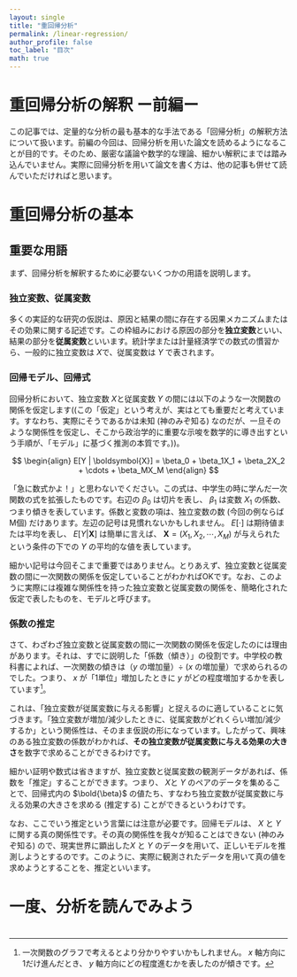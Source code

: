 ```yaml
---
layout: single
title: "重回帰分析"
permalink: /linear-regression/
author_profile: false
toc_label: "目次"
math: true
---
```


# 重回帰分析の解釈 ー前編ー
この記事では、定量的な分析の最も基本的な手法である「回帰分析」の解釈方法について扱います。前編の今回は、回帰分析を用いた論文を読めるようになることが目的です。そのため、厳密な議論や数学的な理論、細かい解釈にまでは踏み込んでいません。実際に回帰分析を用いて論文を書く方は、他の記事も併せて読んでいただければと思います。

# 重回帰分析の基本
## 重要な用語
まず、回帰分析を解釈するために必要ないくつかの用語を説明します。

### 独立変数、従属変数

多くの実証的な研究の仮説は、原因と結果の間に存在する因果メカニズムまたはその効果に関する記述です。この枠組みにおける原因の部分を**独立変数**といい、結果の部分を**従属変数**といいます。統計学または計量経済学での数式の慣習から、一般的に独立変数は $X$で、従属変数は $Y$ で表されます。

### 回帰モデル、回帰式

回帰分析において、独立変数 $X$と従属変数 $Y$ の間には以下のような一次関数の関係を仮定します((この「仮定」という考えが、実はとても重要だと考えています。すなわち、実際にそうであるかは未知 (神のみぞ知る) なのだが、一旦そのような関係性を仮定し、そこから政治学的に重要な示唆を数学的に導き出すという手順が、「モデル」に基づく推測の本質です。))。

$$
\begin{align}
E[Y | \boldsymbol{X}] = \beta_0 + \beta_1X_1 + \beta_2X_2 + \cdots + \beta_MX_M
\end{align}
$$

「急に数式かよ！」と思わないでください。この式は、中学生の時に学んだ一次関数の式を拡張したものです。右辺の $\beta_0$ は切片を表し、 $\beta_1$ は変数 $X_1$ の係数、つまり傾きを表しています。係数と変数の項は、独立変数の数 (今回の例ならばM個) だけあります。左辺の記号は見慣れないかもしれません。 $E[\cdot]$ は期待値または平均を表し、 $E[Y | \boldsymbol{X}]$ は簡単に言えば、 $\boldsymbol{X} = (X_1, X_2, \cdots, X_M)$ が与えられたという条件の下での $Y$ の平均的な値を表しています。

細かい記号は今回そこまで重要ではありません。とりあえず、独立変数と従属変数の間に一次関数の関係を仮定していることがわかればOKです。なお、このように実際には複雑な関係性を持った独立変数と従属変数の関係を、簡略化された仮定で表したものを、モデルと呼びます。

### 係数の推定

さて、わざわざ独立変数と従属変数の間に一次関数の関係を仮定したのには理由があります。それは、すでに説明した「係数（傾き）」の役割です。中学校の教科書によれば、一次関数の傾きは（$y$ の増加量）÷ ($x$ の増加量）で求められるのでした。つまり、 $x$ が「1単位」増加したときに $y$ がどの程度増加するかを表しています[^1]。

これは、「独立変数が従属変数に与える影響」と捉えるのに適していることに気づきます。「独立変数が増加/減少したときに、従属変数がどれくらい増加/減少するか」という関係性は、そのまま仮説の形になっています。したがって、興味のある独立変数の係数がわかれば、**その独立変数が従属変数に与える効果の大きさ**を数字で求めることができるわけです。

[^1]: 一次関数のグラフで考えるとより分かりやすいかもしれません。 $x$ 軸方向に1だけ進んだとき、 $y$ 軸方向にどの程度進むかを表したのが傾きです。

細かい証明や数式は省きますが、独立変数と従属変数の観測データがあれば、係数を「推定」することができます。つまり、 $X$と $Y$ のペアのデータを集めることで、回帰式内の $\bold{\beta}$ の値たち、すなわち独立変数が従属変数に与える効果の大きさを求める (推定する) ことができるというわけです。

なお、ここでいう推定という言葉には注意が必要です。回帰モデルは、 $X$ と $Y$ に関する真の関係性です。その真の関係性を我々が知ることはできない (神のみぞ知る) ので、現実世界に顕出した$X$ と $Y$ のデータを用いて、正しいモデルを推測しようとするのです。このように、実際に観測されたデータを用いて真の値を求めようとすることを、推定といいます。

# 一度、分析を読んでみよう


#
#
#